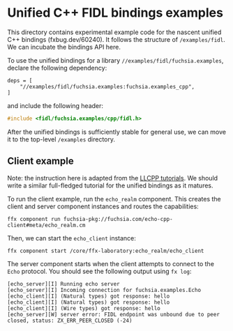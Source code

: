 # Unified C++ FIDL bindings examples

This directory contains experimental example code for the nascent unified C++
bindings (fxbug.dev/60240). It follows the structure of `/examples/fidl`.
We can incubate the bindings API here.

To use the unified bindings for a library `//examples/fidl/fuchsia.examples`,
declare the following dependency:

```gn
deps = [
    "//examples/fidl/fuchsia.examples:fuchsia.examples_cpp",
]
```

and include the following header:

```cpp
#include <fidl/fuchsia.examples/cpp/fidl.h>
```

After the unified bindings is sufficiently stable for general use,
we can move it to the top-level `/examples` directory.

## Client example

Note: the instruction here is adapted from the [LLCPP tutorials][llcpp-tut].
We should write a similar full-fledged tutorial for the unified bindings as it
matures.

To run the client example, run the `echo_realm` component.
This creates the client and server component instances and routes the
capabilities:

```posix-terminal
ffx component run fuchsia-pkg://fuchsia.com/echo-cpp-client#meta/echo_realm.cm
```

Then, we can start the `echo_client` instance:

```posix-terminal
ffx component start /core/ffx-laboratory:echo_realm/echo_client
```

The server component starts when the client attempts to connect to the `Echo`
protocol. You should see the following output using `fx log`:

```none {:.devsite-disable-click-to-copy}
[echo_server][I] Running echo server
[echo_server][I] Incoming connection for fuchsia.examples.Echo
[echo_client][I] (Natural types) got response: hello
[echo_client][I] (Natural types) got response: hello
[echo_client][I] (Wire types) got response: hello
[echo_server][W] server error: FIDL endpoint was unbound due to peer closed, status: ZX_ERR_PEER_CLOSED (-24)
```

[llcpp-tut]: https://fuchsia.dev/fuchsia-src/development/languages/fidl/tutorials/llcpp/basics/client?hl=en#run_the_client
